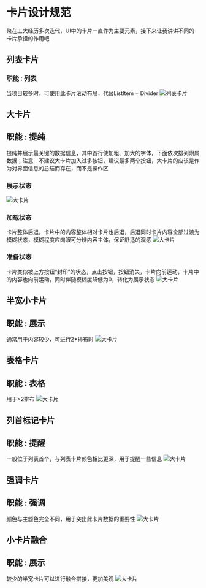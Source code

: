 # 卡片设计规范
聚在工大经历多次迭代，UI中的卡片一直作为主要元素，接下来让我讲讲不同的卡片承担的作用吧
## 列表卡片
### 职能 : 列表
当项目较多时，可使用此卡片滚动布局，代替ListItem + Divider
![列表卡片](/%E5%8D%A1%E7%89%87%E8%AE%BE%E8%AE%A1/%E5%88%97%E8%A1%A8%E5%8D%A1%E7%89%87.jpg)
## 大卡片
## 职能 : 提纯
提纯并展示最关键的数据信息，其中首行使加粗、加大的字体，下面依次排列附属数据；注意：不建议大卡片加入过多按钮，建议最多两个按钮，大卡片的应该是作为对界面信息的总结而存在，而不是操作区
### 展示状态
![大卡片](/%E5%8D%A1%E7%89%87%E8%AE%BE%E8%AE%A1/%E6%95%B0%E6%8D%AE%E5%B1%95%E7%A4%BA%20%E5%A4%A7%E5%8D%A1%E7%89%87.jpg)
### 加载状态
卡片整体后退，卡片中的内容整体相对卡片也后退，后退同时卡片内容全部过渡为模糊状态，模糊程度应肉眼可分辨内容主体，保证舒适的观感
![大卡片](/%E5%8D%A1%E7%89%87%E8%AE%BE%E8%AE%A1/%E5%8A%A0%E8%BD%BD%E4%B8%AD%20%E5%A4%A7%E5%8D%A1%E7%89%87.jpg)
### 准备状态
卡片类似被上方按钮“封印”的状态，点击按钮，按钮消失，卡片向前运动，卡片中的内容也向前运动，同时伴随模糊度降低为0，转化为展示状态
![大卡片](/%E5%8D%A1%E7%89%87%E8%AE%BE%E8%AE%A1/%E5%BE%85%E5%8A%A0%E8%BD%BD%20%E5%A4%A7%E5%8D%A1%E7%89%87.jpg)
## 半宽小卡片
## 职能 : 展示
通常用于内容较少，可进行2*排布时
![大卡片](/%E5%8D%A1%E7%89%87%E8%AE%BE%E8%AE%A1/%E5%8D%8A%E5%AE%BD%E5%B0%8F%E5%8D%A1%E7%89%87.jpg)
## 表格卡片
## 职能 : 表格
用于>2排布
![大卡片](/%E5%8D%A1%E7%89%87%E8%AE%BE%E8%AE%A1/%E8%A1%A8%E6%A0%BC%E5%8D%A1%E7%89%87.jpg)
## 列首标记卡片
## 职能 : 提醒
一般位于列表首个，与列表卡片颜色相比更深，用于提醒一些信息
![大卡片](/%E5%8D%A1%E7%89%87%E8%AE%BE%E8%AE%A1/%E5%88%97%E9%A6%96%E6%A0%87%E8%AE%B0%E5%8D%A1%E7%89%87.jpg)
## 强调卡片
## 职能 : 强调
颜色与主题色完全不同，用于突出此卡片数据的重要性
![大卡片](/%E5%8D%A1%E7%89%87%E8%AE%BE%E8%AE%A1/%E5%BC%BA%E8%B0%83%E5%8D%A1%E7%89%87.jpg)
## 小卡片融合
## 职能 : 展示
较少的半宽卡片可以进行融合拼接，更加美观
![大卡片](/%E5%8D%A1%E7%89%87%E8%AE%BE%E8%AE%A1/%E5%B0%8F%E5%8D%A1%E7%89%87%E8%9E%8D%E5%90%88.jpg)